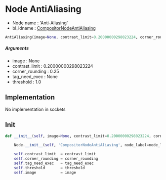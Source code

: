 # Node AntiAliasing

- Node name : 'Anti-Aliasing'
- bl_idname : [CompositorNodeAntiAliasing](https://docs.blender.org/api/current/bpy.types.CompositorNodeAntiAliasing.html)


``` python
AntiAliasing(image=None, contrast_limit=0.20000000298023224, corner_rounding=0.25, tag_need_exec=None, threshold=1.0, node_label=None, node_color=None)
```
##### Arguments

- image : None
- contrast_limit : 0.20000000298023224
- corner_rounding : 0.25
- tag_need_exec : None
- threshold : 1.0

## Implementation

No implementation in sockets

## Init

``` python
def __init__(self, image=None, contrast_limit=0.20000000298023224, corner_rounding=0.25, tag_need_exec=None, threshold=1.0, node_label=None, node_color=None):

    Node.__init__(self, 'CompositorNodeAntiAliasing', node_label=node_label, node_color=node_color)

    self.contrast_limit  = contrast_limit
    self.corner_rounding = corner_rounding
    self.tag_need_exec   = tag_need_exec
    self.threshold       = threshold
    self.image           = image
```
